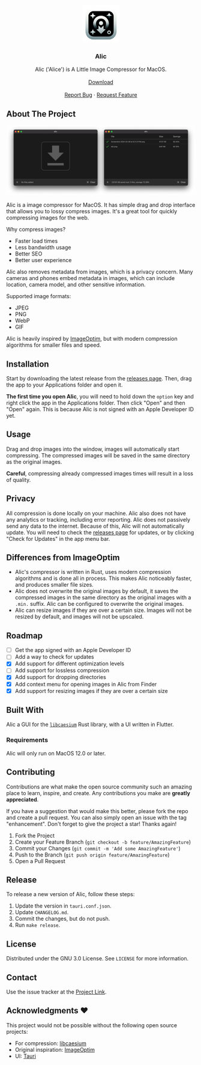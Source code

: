 <a name="readme-top"></a>

<br />
<div align="center">
  <a href="https://github.com/blopker/alic">
    <img src="app-icon.png" alt="Logo" width="100" >
  </a>
  <h3 align="center">Alic</h3>
  <p align="center">
    Alic ('Alice') is A Little Image Compressor for MacOS.
    <br />
    <br />
    <a href="https://github.com/blopker/alic/releases/latest/download/Alic.Image.Compressor.dmg">Download</a>
    <br />
    <br />
    <a href="https://github.com/blopker/alic/issues">Report Bug</a>
    ·
    <a href="https://github.com/blopker/alic/issues">Request Feature</a>
  </p>
</div>

<!-- ABOUT THE PROJECT -->

## About The Project

[![Product Name Screen Shot][product-screenshot]](alic-sc.min.png)

Alic is a image compressor for MacOS. It has simple drag and drop interface that allows you to lossy compress images. It's a great tool for quickly compressing images for the web.

Why compress images?

- Faster load times
- Less bandwidth usage
- Better SEO
- Better user experience

Alic also removes metadata from images, which is a privacy concern. Many cameras and phones embed metadata in images, which can include location, camera model, and other sensitive information.

Supported image formats:

- JPEG
- PNG
- WebP
- GIF

Alic is heavily inspired by [ImageOptim][imageoptim-url], but with modern compression algorithms for smaller files and speed.

## Installation

Start by downloading the latest release from the [releases page][project-release-url]. Then, drag the app to your Applications folder and open it.

**The first time you open Alic**, you will need to hold down the `option` key and right click the app in the Applications folder. Then click "Open" and then "Open" again. This is because Alic is not signed with an Apple Developer ID yet.

## Usage

Drag and drop images into the window, images will automatically start compressing. The compressed images will be saved in the same directory as the original images.

**Careful**, compressing already compressed images times will result in a loss of quality.

## Privacy

All compression is done locally on your machine. Alic also does not have any analytics or tracking, including error reporting. Alic does not passively send any data to the internet. Because of this, Alic will not automatically update. You will need to check the [releases page][project-release-url] for updates, or by clicking "Check for Updates" in the app menu bar.

## Differences from ImageOptim

- Alic's compressor is written in Rust, uses modern compression algorithms and is done all in process. This makes Alic noticeably faster, and produces smaller file sizes.
- Alic does not overwrite the original images by default, it saves the compressed images in the same directory as the original images with a `.min.` suffix. Alic can be configured to overwrite the original images.
- Alic can resize images if they are over a certain size. Images will not be resized by default, and images will not be upscaled.

## Roadmap

- [ ] Get the app signed with an Apple Developer ID
- [ ] Add a way to check for updates
- [x] Add support for different optimization levels
- [ ] Add support for lossless compression
- [x] Add support for dropping directories
- [x] Add context menu for opening images in Alic from Finder
- [x] Add support for resizing images if they are over a certain size

## Built With

Alic a GUI for the [`libcaesium`][libcaesium-url] Rust library, with a UI written in Flutter.

### Requirements

Alic will only run on MacOS 12.0 or later.

## Contributing

Contributions are what make the open source community such an amazing place to learn, inspire, and create. Any contributions you make are **greatly appreciated**.

If you have a suggestion that would make this better, please fork the repo and create a pull request. You can also simply open an issue with the tag "enhancement".
Don't forget to give the project a star! Thanks again!

1. Fork the Project
2. Create your Feature Branch (`git checkout -b feature/AmazingFeature`)
3. Commit your Changes (`git commit -m 'Add some AmazingFeature'`)
4. Push to the Branch (`git push origin feature/AmazingFeature`)
5. Open a Pull Request

## Release

To release a new version of Alic, follow these steps:

1. Update the version in `tauri.conf.json`.
1. Update `CHANGELOG.md`.
1. Commit the changes, but do not push.
1. Run `make release`.

## License

Distributed under the GNU 3.0 License. See `LICENSE` for more information.

## Contact

Use the issue tracker at the [Project Link][project-url].

## Acknowledgments ❤️

This project would not be possible without the following open source projects:

- For compression: [libcaesium][libcaesium-url]
- Original inspiration: [ImageOptim][imageoptim-url]
- UI: [Tauri][tauri-url]

[license-url]: https://github.com/blopker/alic/blob/master/LICENSE
[linkedin-shield]: https://img.shields.io/badge/-LinkedIn-black.svg?style=for-the-badge&logo=linkedin&colorB=555
[linkedin-url]: https://linkedin.com/in/blopker
[product-screenshot]: alic-sc.min.png
[libcaesium-url]: https://github.com/Lymphatus/libcaesium
[tauri-url]: https://tauri.app/
[imageoptim-url]: https://imageoptim.com/mac
[project-url]: https://github.com/blopker/alic
[project-release-url]: https://github.com/blopker/alic/releases
